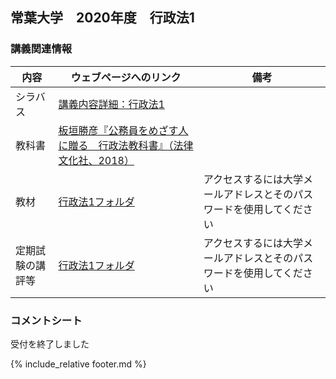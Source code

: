 ## 常葉大学　2020年度　行政法1

### 講義関連情報

|内容|ウェブページへのリンク|備考|
|--|--|--|
|シラバス|[講義内容詳細：行政法1][syllabus]| |
|教科書|[板垣勝彦『公務員をめざす人に贈る　行政法教科書』（法律文化社、2018）][textbook]| |
|教材|[行政法1フォルダ][material]|アクセスするには大学メールアドレスとそのパスワードを使用してください|
|定期試験の講評等|[行政法1フォルダ][material]|アクセスするには大学メールアドレスとそのパスワードを使用してください|


[syllabus]: https://portal.sz.tokoha-u.ac.jp/sz/slbssbdr.do?value(risyunen)=2020&value(semekikn)=1&value(kougicd)=441HH30A&value(crclumcd)=1814141000
[textbook]: https://www.hou-bun.com/cgi-bin/search/detail.cgi?c=ISBN978-4-589-03951-4
[material]: https://tumail-my.sharepoint.com/:f:/g/personal/tks-tks_sz_tokoha-u_ac_jp/Erah51RQx89HpFRGCy0CP7kBykv2kgls_Y-wOMaKuJoqvQ

<!--
[erratta]: 
[ask]: 
-->

### コメントシート

受付を終了しました

<!--

|講義回|コメントシート|入力期限|
| -- | -- | -- |
|第01回 |  | |
|第02回 |  | |
|第03回 |  | |
|第04回 |  | |
|第05回 |  | |
|第06回 |  | |
|第07回 |  | |
|第08回 |  | |
|第09回 |  | |
|第10回 |  | |
|第11回 |  | |
|第12回 |  | |
|第13回 |  | |
|第14回 |  | |
|第15回 |  | |
-->

{% include_relative footer.md %}
